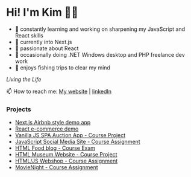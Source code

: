 # Hi! I'm Kim 🙋‍♂️

- 💪 constantly learning and working on sharpening my JavaScript and React skills
- 🚀 currently into Next.js
- 💙 passionate about React
- 💼 occasionally doing .NET Windows desktop and PHP freelance dev work
- 🎣 enjoys fishing trips to clear my mind

_Living the Life_

📫 How to reach me: [My website](https://kimrune.dev) | [linkedIn](https://www.linkedin.com/in/kim-rune-m%C3%B8ller-32523394)

### Projects

- [Next.js Airbnb style demo app](https://github.com/kimrm/venue-booking-app)
- [React e-commerce demo](https://github.com/kimrm/e-commerce-course-assignment)
- [Vanilla JS SPA Auction App - Course Project](https://github.com/kimrm/auction-house)
- [JavaScript Social Media Site - Course Assignment](https://github.com/kimrm/JS2-CA)
- [HTML Food blog - Course Exam](https://github.com/kimrm/foodblog)
- [HTML Museum Website - Course Project](https://github.com/kimrm/cosmu)
- [HTML/JS Webshop - Course Assignment](https://github.com/kimrm/rainy-days-ca)
- [MovieNight - Course Assignment](https://github.com/kimrm/movienight)

